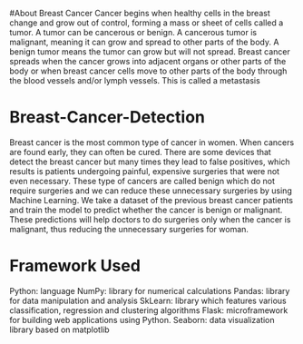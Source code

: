 #About Breast Cancer
Cancer begins when healthy cells in the breast change and grow out of control, forming a mass or sheet of cells called a tumor. A tumor can be cancerous or benign. A cancerous tumor is malignant, meaning it can grow and spread to other parts of the body. A benign tumor means the tumor can grow but will not spread.
Breast cancer spreads when the cancer grows into adjacent organs or other parts of the body or when breast cancer cells move to other parts of the body through the blood vessels and/or lymph vessels. This is called a metastasis
# Breast-Cancer-Detection
Breast cancer is the most common type of cancer in women. When cancers are found early, they can often be cured. There are some devices that detect the breast cancer but many times they lead to false positives, which results is patients undergoing painful, expensive surgeries that were not even necessary. These type of cancers are called benign which do not require surgeries and we can reduce these unnecessary surgeries by using Machine Learning. We take a dataset of the previous breast cancer patients and train the model to predict whether the cancer is benign or malignant. These predictions will help doctors to do surgeries only when the cancer is malignant, thus reducing the unnecessary surgeries for woman.
# Framework Used 
Python: language
NumPy: library for numerical calculations
Pandas: library for data manipulation and analysis
SkLearn: library which features various classification, regression and clustering algorithms
Flask: microframework for building web applications using Python.
Seaborn: data visualization library based on matplotlib
